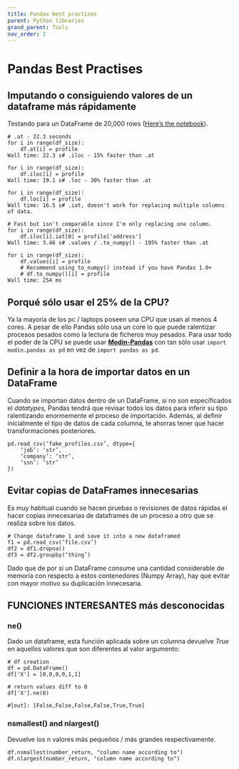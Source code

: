 ```yaml
---
title: Pandas best practises
parent: Python libraries
grand_parent: Tools
nav_order: 1
---
```


# Pandas Best Practises

## Imputando o consiguiendo valores de un dataframe más rápidamente

Testando para un DataFrame de 20,000 rows ([Here’s the notebook](https://colab.research.google.com/drive/1heqQy_55YHA9vacunPIbrf8zqd5SWqN5)).
```
# .at - 22.3 seconds
for i in range(df_size):
    df.at[i] = profile
Wall time: 22.3 s# .iloc - 15% faster than .at

for i in range(df_size):
    df.iloc[i] = profile
Wall time: 19.1 s# .loc - 30% faster than .at

for i in range(df_size):
    df.loc[i] = profile
Wall time: 16.5 s# .iat, doesn't work for replacing multiple columns of data.

# Fast but isn't comparable since I'm only replacing one column.
for i in range(df_size):
    df.iloc[i].iat[0] = profile['address']
Wall time: 3.46 s# .values / .to_numpy() - 195% faster than .at

for i in range(df_size):
    df.values[i] = profile
    # Recommend using to_numpy() instead if you have Pandas 1.0+
    # df.to_numpy()[i] = profile
Wall time: 254 ms
```
## Porqué sólo usar el 25% de la CPU?

Ya la mayoría de los pc / laptops poseen una CPU que usan al menos 4 cores. A pesar de ello Pandas sólo usa un core lo que puede ralentizar procesos pesados como la lectura de ficheros muy pesados. Para usar todo el poder de la CPU se puede usar [**Modin-Pandas**](https://www.google.com/url?q=https%3A%2F%2Fmodin.readthedocs.io%2Fen%2Flatest%2F&sa=D&sntz=1&usg=AFQjCNG29bwPv-t4T-FASNQTfPKRkXXZPA) con tan sólo usar `import modin.pandas as pd` en vez de `import pandas as pd`.

## Definir <dtypes> a la hora de importar datos en un DataFrame

Cuando se importan datos dentro de un DataFrame, si no son especificados el _datatypes,_ Pandas tendrá que revisar todos los datos para inferir su tipo ralentizando enormemente el proceso de importación. Además, al definir inicialmente el tipo de datos de cada columna, te ahorras tener que hacer transformaciones posteriores.

```
pd.read_csv(‘fake_profiles.csv’, dtype={
    ‘job’: ‘str’,
    ‘company’: ‘str’,
    ‘ssn’: ‘str’
})
```

## Evitar copias de DataFrames innecesarias

Es muy habitual cuando se hacen pruebas o revisiones de datos rápidas el hacer copias innecesarias de dataframes de un proceso a otro que se realiza sobre los datos.

```
# Change dataframe 1 and save it into a new dataframed
f1 = pd.read_csv(‘file.csv’)
df2 = df1.dropna()
df3 = df2.groupby(‘thing’)
```
Dado que de por sí un DataFrame consume una cantidad considerable de memoría con respecto a estos contenedores (Numpy Array), hay que evitar con mayor motivo su duplicación innecesaria.

## FUNCIONES INTERESANTES más desconocidas

### ne()

Dado un dataframe, esta función aplicada sobre un columna devuelve _True_ en aquellos valores que son diferentes al valor argumento:
```
# df creation
df = pd.DataFrame()
df['X'] = [0,0,0,0,1,1]

# return values diff to 0
df['X'].ne(0)

#[out]: [False,False,False,False,True,True]
```
  

### nsmallest() and nlargest()

Devuelve los n valores más pequeños / más grandes respectivamente.
```
df.nsmallest(number_return, "column name according to")
df.nlargest(number_return, "column name according to")
```